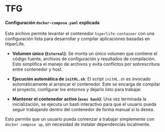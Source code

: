 # TFG

#### Configuración `docker-compose.yaml` explicada

Este archivo permite levantar el contenedor `hiperlife-container` con una configuración lista para desarrollar y compilar aplicaciones basadas en HiperLife.

- **Volumen único (`External`)**:
  Se monta un único volumen que contiene el código fuente, archivos de configuración y resultados de compilación. Esto simplifica el manejo de archivos y evita conflictos por sobrescritura entre contenedor y host.

- **Ejecución automática de `initHL.sh`**:
  El script `initHL.sh` es invocado automáticamente al arrancar el contenedor. Este se encarga de compilar el proyecto, configurar los entornos y dejarlo listo para trabajar.

- **Mantener el contenedor activo (`exec bash`)**:
  Una vez terminada la inicialización, se ejecuta un bash interactivo para que el usuario pueda seguir trabajando dentro del contenedor de forma manual si lo desea.

Esto permite que un usuario pueda comenzar a trabajar simplemente con `docker compose up`, sin necesidad de instalar dependencias localmente.
